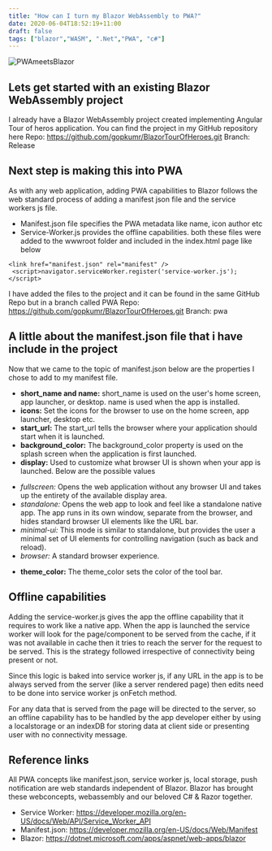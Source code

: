 ```yaml
---
title: "How can I turn my Blazor WebAssembly to PWA?"
date: 2020-06-04T18:52:19+11:00
draft: false
tags: ["blazor","WASM", ".Net","PWA", "c#"]
---
```


![PWAmeetsBlazor](https://dev-to-uploads.s3.amazonaws.com/i/g9e27g1fckgxdipathy2.png)

## Lets get started with an existing Blazor WebAssembly project
I already have a Blazor WebAssembly project created implementing Angular Tour of heros application. You can find the project in my GitHub repository here
Repo: https://github.com/gopkumr/BlazorTourOfHeroes.git
Branch: Release

## Next step is making this into PWA
As with any web application, adding PWA capabilities to Blazor follows the web standard process of adding a manifest json file and the service workers js file.
- Manifest.json file specifies the PWA metadata like name, icon author etc
- Service-Worker.js provides the offline capabilities.
both these files were added to the wwwroot folder and included in the index.html page like below
```
<link href="manifest.json" rel="manifest" />
 <script>navigator.serviceWorker.register('service-worker.js');</script>
```

I have added the files to the project and it can be found in the same GitHub Repo but in a branch called PWA
Repo: https://github.com/gopkumr/BlazorTourOfHeroes.git
Branch: pwa

## A little about the manifest.json file that i have include in the project
Now that we came to the topic of manifest.json below are the properties I chose to add to my manifest file.

- **short_name and name:**
  short_name is used on the user's home screen, app launcher, or desktop. name is used when the app is installed.
- **icons:**
  Set the icons for the browser to use on the home screen, app launcher, desktop etc.
- **start_url:**
The start_url tells the browser where your application should start when it is launched.
- **background_color:**
The background_color property is used on the splash screen when the application is first launched.
- **display:**
Used to customize what browser UI is shown when your app is launched. Below are the possible values 
+ *fullscreen:*	Opens the web application without any browser UI and takes up the entirety of the available display area.
+ *standalone:*	Opens the web app to look and feel like a standalone native app. The app runs in its own window, separate from the browser, and hides standard browser UI elements like the URL bar.
+ *minimal-ui:*	This mode is similar to standalone, but provides the user a minimal set of UI elements for controlling navigation (such as back and reload).
+ *browser:*	A standard browser experience.
- **theme_color:**
The theme_color sets the color of the tool bar.

## Offline capabilities
Adding the service-worker.js gives the app the offline capability that it requires to work like a native app.
When the app is launched the service worker will look for the page/component to be served from the cache, if it was not available in cache then it tries to reach the server for the request to be served. This is the strategy followed irrespective of connectivity being present or not.

Since this logic is baked into service worker js, if any URL in the app is to be always served from the server (like a server rendered page) then edits need to be done into service worker js onFetch method.

For any data that is served from the page will be directed to the server, so an offline capability has to be handled by the app developer either by using a localstorage or an indexDB for storing data at client side or presenting user with no connectivity message.

## Reference links
All PWA concepts like manifest.json, service worker js, local storage, push notification are web standards independent of Blazor. Blazor has brought these webconcepts, webassembly and our beloved C# & Razor together.
- Service Worker: https://developer.mozilla.org/en-US/docs/Web/API/Service_Worker_API
- Manifest.json: https://developer.mozilla.org/en-US/docs/Web/Manifest
- Blazor: https://dotnet.microsoft.com/apps/aspnet/web-apps/blazor

